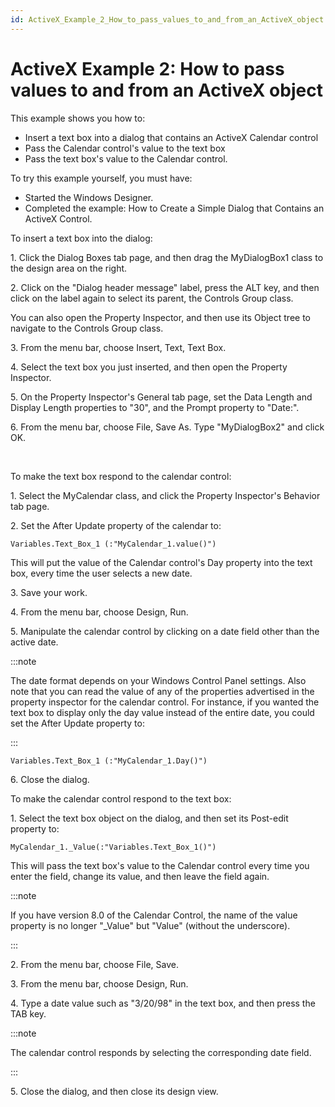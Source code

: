 ```yaml
---
id: ActiveX_Example_2_How_to_pass_values_to_and_from_an_ActiveX_object
---
```


# ActiveX Example 2: How to pass values to and from an ActiveX object

This example shows you how to:

- Insert a text box into a dialog that contains an ActiveX Calendar control
- Pass the Calendar control's value to the text box
- Pass the text box's value to the Calendar control.

To try this example yourself, you must have:

- Started the Windows Designer.
- Completed the example: How to Create a Simple Dialog that Contains an ActiveX Control.

To insert a text box into the dialog:

1. Click the Dialog Boxes tab page, and then drag the MyDialogBox1 class to the design area on the right.

2. Click on the "Dialog header message" label, press the ALT key, and then click on the label again to select its parent, the Controls Group class.

You can also open the Property Inspector, and then use its Object tree to navigate to the Controls Group class.

3. From the menu bar, choose Insert, Text, Text Box.

4. Select the text box you just inserted, and then open the Property Inspector.

5. On the Property Inspector's General tab page, set the Data Length and Display Length properties to "30", and the Prompt property to "Date:".

6. From the menu bar, choose File, Save As. Type "MyDialogBox2" and click OK.

 

To make the text box respond to the calendar control:

1. Select the MyCalendar class, and click the Property Inspector's Behavior tab page.

2. Set the After Update property of the calendar to:

```
Variables.Text_Box_1 (:"MyCalendar_1.value()")
```

This will put the value of the Calendar control's Day property into the text box, every time the user selects a new date.

3. Save your work.

4. From the menu bar, choose Design, Run.

5. Manipulate the calendar control by clicking on a date field other than the active date.


:::note

The date format depends on your Windows Control Panel settings. Also note that you can read the value of any of the properties advertised in the property inspector for the calendar control. For instance, if you wanted the text box to display only the day value instead of the entire date, you could set the After Update property to:

:::

```
Variables.Text_Box_1 (:"MyCalendar_1.Day()")
```

6. Close the dialog.

To make the calendar control respond to the text box:

1. Select the text box object on the dialog, and then set its Post-edit property to:

```
MyCalendar_1._Value(:"Variables.Text_Box_1()")
```

This will pass the text box's value to the Calendar control every time you enter the field, change its value, and then leave the field again.


:::note

If you have version 8.0 of the Calendar Control, the name of the value property is no longer "_Value" but "Value" (without the underscore).

:::

2. From the menu bar, choose File, Save.

3. From the menu bar, choose Design, Run.

4. Type a date value such as "3/20/98" in the text box, and then press the TAB key.


:::note

The calendar control responds by selecting the corresponding date field.

:::

5. Close the dialog, and then close its design view.

 